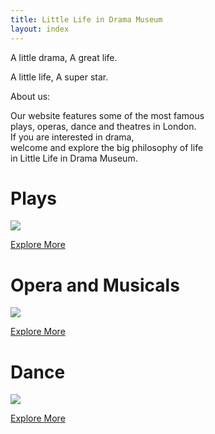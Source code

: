 ```yaml
---
title: Little Life in Drama Museum
layout: index
---
```


<div class="ourintro">
<p class="indexintro">A little drama, A great life.</p>     
<p class="indexintro">A little life, A super star.</p>
<div class="intropara">
<p class="aboutus">About us: </p> 
<p class="aboutus">Our website features some of the most famous <br>plays, operas, dance and theatres in London.<br> If you are interested in drama, <br>welcome and explore the big philosophy of life <br>in <span class="museumid">Little Life in Drama Museum.</span></p>
</div>
</div>

<div class="indexcontainer">
<h1 class="title2">Plays</h1>
<div class="indexgrid">
<div class="left1-0">
<a href="{{ site.baseurl }}/plays"><img src="https://upload.wikimedia.org/wikipedia/commons/e/e0/Frederick_Richard_Pickersgill_-_Othello_and_Desdemona.jpg" class=indeximg></a>
</div>
<div class="right1-0">
<p><a href="{{ site.baseurl }}/plays" class="exploremore">Explore More</a></p>
</div>

</div>
</div>

<div class="indexcontainer">
<h1 class="title2">Opera and Musicals</h1>
<div class="indexgrid">

<div class="left1-0">
<a href="{{ site.baseurl }}/opera_and_musicals"><img src="https://upload.wikimedia.org/wikipedia/commons/1/13/Les_Miserables_%2829715636001%29.jpg" class=indeximg ></a>
</div>

<div class="right1-0">
<p><a href="{{ site.baseurl }}/opera_and_musicals" class="exploremore">Explore More</a></p>
</div>

</div>
</div>

<div class="indexcontainer">
<h1 class="title2">Dance</h1>
<div class="indexgrid">
<div class="left1-0">
<a href="{{ site.baseurl }}/dance"><img src="https://upload.wikimedia.org/wikipedia/commons/e/ee/Fumi_Kaneko_e_Federico_Bonelli_-_The_Sleeping_Beauty.png" class=indeximg ></a>
</div>
<div class="right1-0">
<p><a href="{{ site.baseurl }}/dance" class="exploremore">Explore More</a></p>
</div>
</div>
</div>